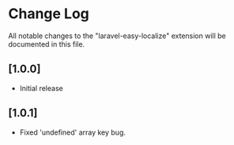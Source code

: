 # Change Log

All notable changes to the "laravel-easy-localize" extension will be documented in this file.

## [1.0.0]

- Initial release
## [1.0.1]

- Fixed 'undefined' array key bug.